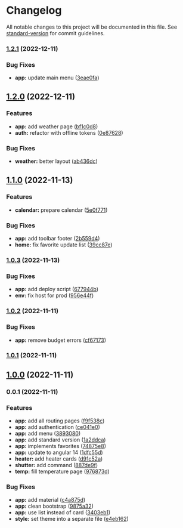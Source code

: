 # Changelog

All notable changes to this project will be documented in this file. See [standard-version](https://github.com/conventional-changelog/standard-version) for commit guidelines.

### [1.2.1](https://github.com/ltrillaud/djinn/compare/v1.2.0...v1.2.1) (2022-12-11)


### Bug Fixes

* **app:** update main menu ([3eae0fa](https://github.com/ltrillaud/djinn/commit/3eae0fab54c7ebee15ce922b42f3c80ceb3eaaab))

## [1.2.0](https://github.com/ltrillaud/djinn/compare/v1.1.0...v1.2.0) (2022-12-11)


### Features

* **app:** add weather page ([bf1c0d8](https://github.com/ltrillaud/djinn/commit/bf1c0d82771d35a0e444cbb69bede4dc38dc47c4))
* **auth:** refactor with offline tokens ([0e87628](https://github.com/ltrillaud/djinn/commit/0e876283309d7305cda93974e740305f5d211029))


### Bug Fixes

* **weather:** better layout ([ab436dc](https://github.com/ltrillaud/djinn/commit/ab436dc0a94ee11e2b2188d43ea257b8f5e430ac))

## [1.1.0](https://github.com/ltrillaud/djinn/compare/v1.0.3...v1.1.0) (2022-11-13)


### Features

* **calendar:** prepare calendar ([5e0f771](https://github.com/ltrillaud/djinn/commit/5e0f7711854231c9f052001196ced78c9ccb1e04))


### Bug Fixes

* **app:** add toolbar footer ([2b559d4](https://github.com/ltrillaud/djinn/commit/2b559d4fcc636e69be1f887e5d774729ad334c00))
* **home:** fix favorite update list ([39cc87e](https://github.com/ltrillaud/djinn/commit/39cc87e78fef28017782fb3c73a1c108352467f2))

### [1.0.3](https://github.com/ltrillaud/djinn/compare/v1.0.2...v1.0.3) (2022-11-13)


### Bug Fixes

* **app:** add deploy script ([677944b](https://github.com/ltrillaud/djinn/commit/677944b797c8cc4d3e8e29389ac2a461a86917dc))
* **env:** fix host for prod ([956e44f](https://github.com/ltrillaud/djinn/commit/956e44f151396fbaf5496785f733baa7de9c0d76))

### [1.0.2](https://github.com/ltrillaud/djinn/compare/v1.0.1...v1.0.2) (2022-11-11)


### Bug Fixes

* **app:** remove budget errors ([cf67173](https://github.com/ltrillaud/djinn/commit/cf67173d84a95b179db985151c965de61cdc2edc))

### [1.0.1](https://github.com/ltrillaud/djinn/compare/v1.0.0...v1.0.1) (2022-11-11)

## [1.0.0](https://github.com/ltrillaud/djinn/compare/v0.0.1...v1.0.0) (2022-11-11)

### 0.0.1 (2022-11-11)


### Features

* **app:** add all routing pages ([f9f538c](https://github.com/ltrillaud/djinn/commit/f9f538c9688d7c01bcf3ecf790b97d7d2da4ee0f))
* **app:** add authentication ([ce041e0](https://github.com/ltrillaud/djinn/commit/ce041e0f04926944b2eefeb7df6668d3bbdfcee2))
* **app:** add menu ([3893080](https://github.com/ltrillaud/djinn/commit/389308097e087633253c07343da7197a5fe04b0d))
* **app:** add standard version ([1a2ddca](https://github.com/ltrillaud/djinn/commit/1a2ddcaeca1bed090626283057350c616df65af9))
* **app:** implements favorites ([74875e8](https://github.com/ltrillaud/djinn/commit/74875e8263323e87a7bd03e9617b3ff6efedfb51))
* **app:** update to angular 14 ([1dfc55d](https://github.com/ltrillaud/djinn/commit/1dfc55d6c7e80a665ba2dcafadd1461462358c27))
* **heater:** add heater cards ([d91c52a](https://github.com/ltrillaud/djinn/commit/d91c52a2313c3ea133ed87b974b5ece7fe56cf76))
* **shutter:** add command ([887de9f](https://github.com/ltrillaud/djinn/commit/887de9fd9f01aa7fd7cdf34bd29f8db98ddd415a))
* **temp:** fill temperature page ([976873d](https://github.com/ltrillaud/djinn/commit/976873d72911559fbdc73066aeadd397e65fa1f5))


### Bug Fixes

* **app:** add material ([c4a875d](https://github.com/ltrillaud/djinn/commit/c4a875d8c20e327ebe1089622251cbb97cd33951))
* **app:** clean bootstrap ([9875a32](https://github.com/ltrillaud/djinn/commit/9875a323670d0d6de387627a431748d2a4b71a44))
* **app:** use list instead of card ([3403eb1](https://github.com/ltrillaud/djinn/commit/3403eb10c5853e1f3278526990c730a973bbaa92))
* **style:** set theme into a separate file ([e4eb162](https://github.com/ltrillaud/djinn/commit/e4eb162f81f09b181fb4b25b3872fe93f4935436))
